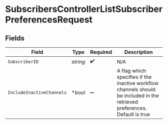 # SubscribersControllerListSubscriberPreferencesRequest


## Fields

| Field                                                                                                                     | Type                                                                                                                      | Required                                                                                                                  | Description                                                                                                               |
| ------------------------------------------------------------------------------------------------------------------------- | ------------------------------------------------------------------------------------------------------------------------- | ------------------------------------------------------------------------------------------------------------------------- | ------------------------------------------------------------------------------------------------------------------------- |
| `SubscriberID`                                                                                                            | *string*                                                                                                                  | :heavy_check_mark:                                                                                                        | N/A                                                                                                                       |
| `IncludeInactiveChannels`                                                                                                 | **bool*                                                                                                                   | :heavy_minus_sign:                                                                                                        | A flag which specifies if the inactive workflow channels should be included in the retrieved preferences. Default is true |